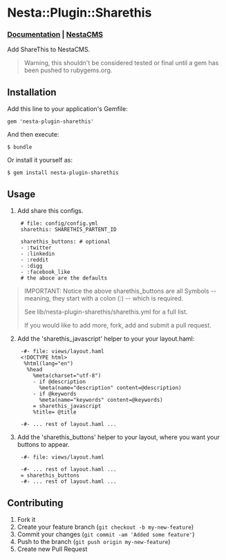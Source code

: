 # Nesta::Plugin::Sharethis

### [Documentation](http://jmervine.github.com/nesta-plugin-sharethis/doc/) | [NestaCMS](http://nestacms.com/)

Add ShareThis to NestaCMS.

> Warning, this shouldn't be considered tested or final 
> until a gem has been pushed to rubygems.org.


## Installation

Add this line to your application's Gemfile:

    gem 'nesta-plugin-sharethis'

And then execute:

    $ bundle

Or install it yourself as:

    $ gem install nesta-plugin-sharethis

## Usage

1. Add share this configs.

        # file: config/config.yml
        sharethis: SHARETHIS_PARTENT_ID

        sharethis_buttons: # optional
        - :twitter
        - :linkedin
        - :reddit
        - :digg
        - :facebook_like
        # the aboce are the defaults

> IMPORTANT: Notice the above sharethis_buttons are all Symbols
> -- meaning, they start with a colon (:) -- which is required.
>
> See lib/nesta-plugin-sharethis/sharethis.yml for a full list.
> 
> If you would like to add more, fork, add and submit a pull request.


2. Add the 'sharethis_javascript' helper to your your layout.haml:

        -#- file: views/layout.haml
        <!DOCTYPE html>
         %html(lang="en")
          %head
            %meta(charset="utf-8")
            - if @description
              %meta(name="description" content=@description)
            - if @keywords
              %meta(name="keywords" content=@keywords)
            = sharethis_javascript
            %title= @title

        -#- ... rest of layout.haml ...


3. Add the 'sharethis_buttons' helper to your layout, where you want
   your buttons to appear.

        -#- file: views/layout.haml

        -#- ... rest of layout.haml ...
        = sharethis_buttons
        -#- ... rest of layout.haml ...


## Contributing

1. Fork it
2. Create your feature branch (`git checkout -b my-new-feature`)
3. Commit your changes (`git commit -am 'Added some feature'`)
4. Push to the branch (`git push origin my-new-feature`)
5. Create new Pull Request
